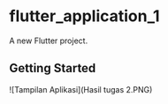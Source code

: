 # flutter_application_1

A new Flutter project.

## Getting Started

![Tampilan Aplikasi](Hasil tugas 2.PNG)

